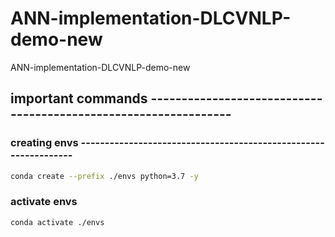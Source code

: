 # ANN-implementation-DLCVNLP-demo-new
ANN-implementation-DLCVNLP-demo-new




## important commands ----------------------------------------------------------------

### creating envs ----------------------------------------------------------------
```bash
conda create --prefix ./envs python=3.7 -y
```

### activate envs


```bash
conda activate ./envs
```